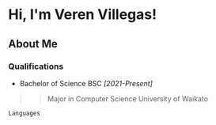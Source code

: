 
# Hi, I'm Veren Villegas!

## About Me
### Qualifications 
* Bachelor of Science BSC _[2021-Present]_
>> Major in Computer Science University of Waikato

```
Languages
```


<!--
**Vommy/Vommy** is a ✨ _special_ ✨ repository because its![Uploading aboutMe.png…]()
 `README.md` (this file) appears on your GitHub profile.

Here are some ideas to get you started:

- 🔭 I’m currently working on ...
- 🌱 I’m currently learning ...
- 👯 I’m looking to collaborate on ...
- 🤔 I’m looking for help with ...
- 💬 Ask me about ...
- 📫 How to reach me: ...
- 😄 Pronouns: ...
- ⚡ Fun fact: ...
-->
